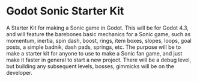 # Godot Sonic Starter Kit
A Starter Kit for making a Sonic game in Godot. This will be for Godot 4.3, and will feature the barebones basic mechanics for a Sonic game, such as momentum, inertia, spin dash, boost, rings, item boxes, slopes, loops, goal posts, a simple badnik, dash pads, springs, etc. 
The purpose will be to make a starter kit for anyone to use to make a Sonic fan game, and just make it faster in general to start a new project. There will be a debug level, but building any subsequent levels, bosses, gimmicks will be on the developer.
